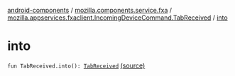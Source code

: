 [android-components](../../index.md) / [mozilla.components.service.fxa](../index.md) / [mozilla.appservices.fxaclient.IncomingDeviceCommand.TabReceived](index.md) / [into](./into.md)

# into

`fun TabReceived.into(): `[`TabReceived`](../../mozilla.components.concept.sync/-device-command-incoming/-tab-received/index.md) [(source)](https://github.com/mozilla-mobile/android-components/blob/master/components/service/firefox-accounts/src/main/java/mozilla/components/service/fxa/Types.kt#L234)